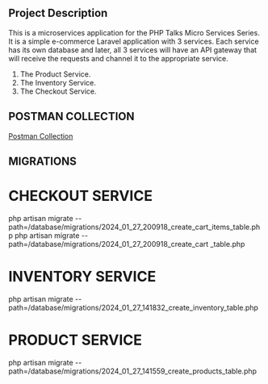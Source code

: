 ## Project Description

This is a microservices application for the PHP Talks Micro Services Series.  
It is a simple e-commerce Laravel application with 3 services. Each service has its own database and later, all 3 services will have an API gateway that will receive the requests and channel it to the appropriate service.
1. The Product Service.
2. The Inventory Service.
3. The Checkout Service.


## POSTMAN COLLECTION

[Postman Collection](https://api.postman.com/collections/11058525-7379fc15-203a-42b5-89fe-b4cc643ee459?access_key=PMAT-01HN8X34ZJSMPCH05S1K44SK0V)

## MIGRATIONS

# CHECKOUT SERVICE
php artisan migrate --path=/database/migrations/2024_01_27_200918_create_cart_items_table.php
php artisan migrate --path=/database/migrations/2024_01_27_200918_create_cart _table.php

# INVENTORY SERVICE
php artisan migrate --path=/database/migrations/2024_01_27_141832_create_inventory_table.php

# PRODUCT SERVICE
php artisan migrate --path=/database/migrations/2024_01_27_141559_create_products_table.php


